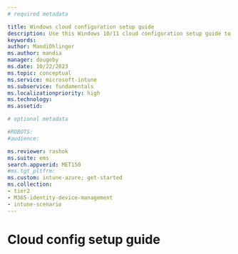 ```yaml
---
# required metadata

title: Windows cloud configuration setup guide
description: Use this Windows 10/11 cloud configuration setup guide to create your own cloud configuration deployment and policies using Microsoft Intune.
keywords:
author: MandiOhlinger
ms.author: mandia
manager: dougeby
ms.date: 10/22/2023
ms.topic: conceptual
ms.service: microsoft-intune
ms.subservice: fundamentals
ms.localizationpriority: high
ms.technology:
ms.assetid: 

# optional metadata

#ROBOTS:
#audience:

ms.reviewer: rashok
ms.suite: ems
search.appverid: MET150
#ms.tgt_pltfrm:
ms.custom: intune-azure; get-started
ms.collection:
- tier2
- M365-identity-device-management
- intune-scenario
---
```


# Cloud config setup guide

